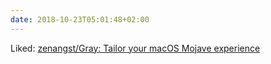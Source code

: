 ```yaml
---
date: 2018-10-23T05:01:48+02:00
---
```


Liked: [zenangst/Gray: Tailor your macOS Mojave experience](https://github.com/zenangst/Gray)
